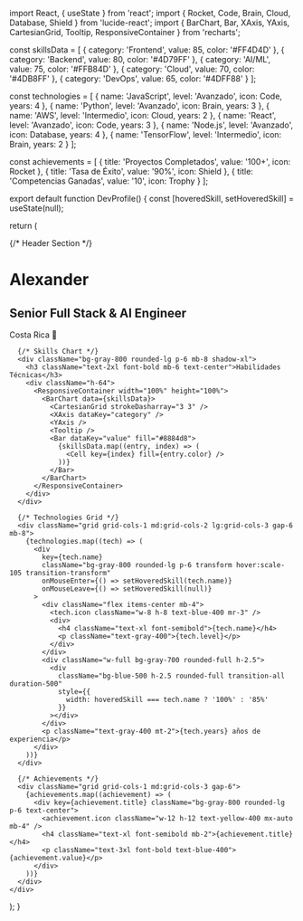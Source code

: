 import React, { useState } from 'react';
import { Rocket, Code, Brain, Cloud, Database, Shield } from 'lucide-react';
import { BarChart, Bar, XAxis, YAxis, CartesianGrid, Tooltip, ResponsiveContainer } from 'recharts';

const skillsData = [
  { category: 'Frontend', value: 85, color: '#FF4D4D' },
  { category: 'Backend', value: 80, color: '#4D79FF' },
  { category: 'AI/ML', value: 75, color: '#FFB84D' },
  { category: 'Cloud', value: 70, color: '#4DB8FF' },
  { category: 'DevOps', value: 65, color: '#4DFF88' }
];

const technologies = [
  { name: 'JavaScript', level: 'Avanzado', icon: Code, years: 4 },
  { name: 'Python', level: 'Avanzado', icon: Brain, years: 3 },
  { name: 'AWS', level: 'Intermedio', icon: Cloud, years: 2 },
  { name: 'React', level: 'Avanzado', icon: Code, years: 3 },
  { name: 'Node.js', level: 'Avanzado', icon: Database, years: 4 },
  { name: 'TensorFlow', level: 'Intermedio', icon: Brain, years: 2 }
];

const achievements = [
  { title: 'Proyectos Completados', value: '100+', icon: Rocket },
  { title: 'Tasa de Éxito', value: '90%', icon: Shield },
  { title: 'Competencias Ganadas', value: '10', icon: Trophy }
];

export default function DevProfile() {
  const [hoveredSkill, setHoveredSkill] = useState(null);

  return (
    <div className="min-h-screen bg-gradient-to-br from-gray-900 to-gray-800 text-white p-8">
      {/* Header Section */}
      <div className="text-center mb-12">
        <h1 className="text-5xl font-bold mb-4 bg-clip-text text-transparent bg-gradient-to-r from-red-500 to-orange-500">
          Alexander
        </h1>
        <h2 className="text-2xl text-gray-300">Senior Full Stack & AI Engineer</h2>
        <p className="text-lg text-gray-400 mt-2">Costa Rica 🌴</p>
      </div>

      {/* Skills Chart */}
      <div className="bg-gray-800 rounded-lg p-6 mb-8 shadow-xl">
        <h3 className="text-2xl font-bold mb-6 text-center">Habilidades Técnicas</h3>
        <div className="h-64">
          <ResponsiveContainer width="100%" height="100%">
            <BarChart data={skillsData}>
              <CartesianGrid strokeDasharray="3 3" />
              <XAxis dataKey="category" />
              <YAxis />
              <Tooltip />
              <Bar dataKey="value" fill="#8884d8">
                {skillsData.map((entry, index) => (
                  <Cell key={index} fill={entry.color} />
                ))}
              </Bar>
            </BarChart>
          </ResponsiveContainer>
        </div>
      </div>

      {/* Technologies Grid */}
      <div className="grid grid-cols-1 md:grid-cols-2 lg:grid-cols-3 gap-6 mb-8">
        {technologies.map((tech) => (
          <div
            key={tech.name}
            className="bg-gray-800 rounded-lg p-6 transform hover:scale-105 transition-transform"
            onMouseEnter={() => setHoveredSkill(tech.name)}
            onMouseLeave={() => setHoveredSkill(null)}
          >
            <div className="flex items-center mb-4">
              <tech.icon className="w-8 h-8 text-blue-400 mr-3" />
              <div>
                <h4 className="text-xl font-semibold">{tech.name}</h4>
                <p className="text-gray-400">{tech.level}</p>
              </div>
            </div>
            <div className="w-full bg-gray-700 rounded-full h-2.5">
              <div
                className="bg-blue-500 h-2.5 rounded-full transition-all duration-500"
                style={{
                  width: hoveredSkill === tech.name ? '100%' : '85%'
                }}
              ></div>
            </div>
            <p className="text-gray-400 mt-2">{tech.years} años de experiencia</p>
          </div>
        ))}
      </div>

      {/* Achievements */}
      <div className="grid grid-cols-1 md:grid-cols-3 gap-6">
        {achievements.map((achievement) => (
          <div key={achievement.title} className="bg-gray-800 rounded-lg p-6 text-center">
            <achievement.icon className="w-12 h-12 text-yellow-400 mx-auto mb-4" />
            <h4 className="text-xl font-semibold mb-2">{achievement.title}</h4>
            <p className="text-3xl font-bold text-blue-400">{achievement.value}</p>
          </div>
        ))}
      </div>
    </div>
  );
}
